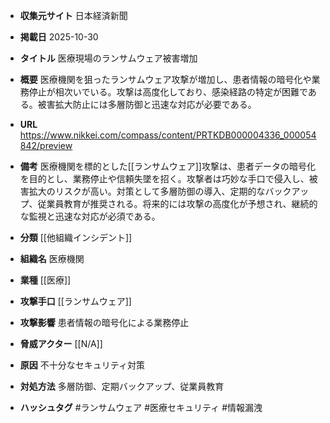 - **収集元サイト**
日本経済新聞

- **掲載日**
2025-10-30

- **タイトル**
医療現場のランサムウェア被害増加

- **概要**
医療機関を狙ったランサムウェア攻撃が増加し、患者情報の暗号化や業務停止が相次いでいる。攻撃は高度化しており、感染経路の特定が困難である。被害拡大防止には多層防御と迅速な対応が必要である。

- **URL**
https://www.nikkei.com/compass/content/PRTKDB000004336_000054842/preview

- **備考**
医療機関を標的とした[[ランサムウェア]]攻撃は、患者データの暗号化を目的とし、業務停止や信頼失墜を招く。攻撃者は巧妙な手口で侵入し、被害拡大のリスクが高い。対策として多層防御の導入、定期的なバックアップ、従業員教育が推奨される。将来的には攻撃の高度化が予想され、継続的な監視と迅速な対応が必須である。

- **分類**
[[他組織インシデント]]

- **組織名**
医療機関

- **業種**
[[医療]]

- **攻撃手口**
[[ランサムウェア]]

- **攻撃影響**
患者情報の暗号化による業務停止

- **脅威アクター**
[[N/A]]

- **原因**
不十分なセキュリティ対策

- **対処方法**
多層防御、定期バックアップ、従業員教育

- **ハッシュタグ**
#ランサムウェア #医療セキュリティ #情報漏洩

